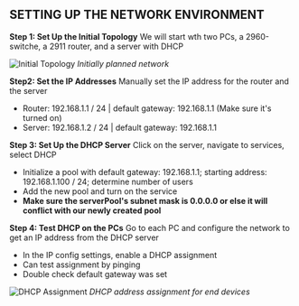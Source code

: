 ## SETTING UP THE NETWORK ENVIRONMENT  
**Step 1: Set Up the Initial Topology**
We will start wth two PCs, a 2960-switche, a 2911 router, and a server with DHCP

![Initial Topology](Step1-InitialTopology.png)
*Initially planned network*

**Step2: Set the IP Addresses** 
Manually set the IP address for the router and the server 
- Router: 192.168.1.1 / 24 | default gateway: 192.168.1.1    (Make sure it's turned on)
- Server: 192.168.1.2 / 24 | default gateway: 192.168.1.1

**Step 3: Set Up the DHCP Server** 
Click on the server, navigate to services, select DHCP
- Initialize a pool with default gateway: 192.168.1.1; starting address: 192.168.1.100 / 24; determine number of users
- Add the new pool and turn on the service
- **Make sure the serverPool's subnet mask is 0.0.0.0 or else it will conflict with our newly created pool** 

**Step 4: Test DHCP on the PCs**
Go to each PC and configure the network to get an IP address from the DHCP server
- In the IP config settings, enable a DHCP assignment
- Can test assignment by pinging
- Double check default gateway was set


![DHCP Assignment](Step4-DHCP.png)
*DHCP address assignment for end devices*
